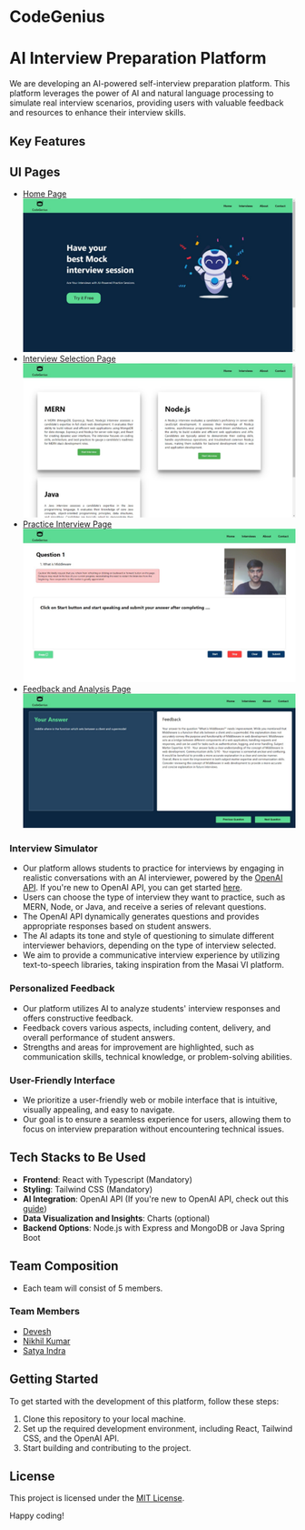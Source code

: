 # CodeGenius
# AI Interview Preparation Platform

We are developing an AI-powered self-interview preparation platform. This platform leverages the power of AI and natural language processing to simulate real interview scenarios, providing users with valuable feedback and resources to enhance their interview skills.

## Key Features
## UI Pages

- [Home Page](ui_pages/homepage.jpeg)
![Home Page](ui_pages/homepage.jpeg)
- [Interview Selection Page](ui_pages/interview_selection.jpeg)
![Interview Selection Page](ui_pages/interview_selection.jpeg)
- [Practice Interview Page](ui_pages/progress.jpeg)
![Practice Interview Page](ui_pages/progress.jpeg)
- [Feedback and Analysis Page](ui_pages/feedback.jpeg)
![Feedback and Analysis Page](ui_pages/feedback.jpeg)

### Interview Simulator

- Our platform allows students to practice for interviews by engaging in realistic conversations with an AI interviewer, powered by the [OpenAI API](https://openai.com/product#made-for-developers). If you're new to OpenAI API, you can get started [here](https://www.builder.io/blog/stream-ai-javascript).
- Users can choose the type of interview they want to practice, such as MERN, Node, or Java, and receive a series of relevant questions.
- The OpenAI API dynamically generates questions and provides appropriate responses based on student answers.
- The AI adapts its tone and style of questioning to simulate different interviewer behaviors, depending on the type of interview selected.
- We aim to provide a communicative interview experience by utilizing text-to-speech libraries, taking inspiration from the Masai VI platform.

### Personalized Feedback

- Our platform utilizes AI to analyze students' interview responses and offers constructive feedback.
- Feedback covers various aspects, including content, delivery, and overall performance of student answers.
- Strengths and areas for improvement are highlighted, such as communication skills, technical knowledge, or problem-solving abilities.

### User-Friendly Interface

- We prioritize a user-friendly web or mobile interface that is intuitive, visually appealing, and easy to navigate.
- Our goal is to ensure a seamless experience for users, allowing them to focus on interview preparation without encountering technical issues.

## Tech Stacks to Be Used

- **Frontend**: React with Typescript (Mandatory)
- **Styling**: Tailwind CSS (Mandatory)
- **AI Integration**: OpenAI API (If you're new to OpenAI API, check out this [guide](https://www.builder.io/blog/stream-ai-javascript))
- **Data Visualization and Insights**: Charts (optional)
- **Backend Options**: Node.js with Express and MongoDB or Java Spring Boot

## Team Composition

- Each team will consist of 5 members.

### Team Members

- [Devesh](https://github.com/member1)
- [Nikhil Kumar](https://github.com/member2)
- [Satya Indra](https://github.com/member3)

## Getting Started

To get started with the development of this platform, follow these steps:

1. Clone this repository to your local machine.
2. Set up the required development environment, including React, Tailwind CSS, and the OpenAI API.
3. Start building and contributing to the project.

## License

This project is licensed under the [MIT License](LICENSE).

Happy coding!
